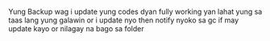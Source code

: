 Yung Backup wag i update yung codes dyan fully working yan lahat yung sa taas lang yung  galawin or i update nyo 
then notify nyoko sa gc if may update kayo or nilagay na bago sa folder 
